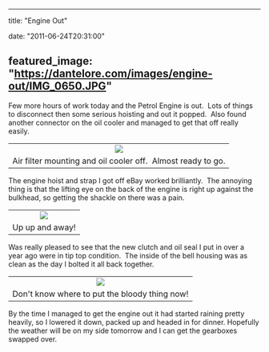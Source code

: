 
---
title: "Engine Out"

date: "2011-06-24T20:31:00"

featured_image: "https://dantelore.com/images/engine-out/IMG_0650.JPG"
---


Few more hours of work today and the Petrol Engine is out.  Lots of things to disconnect then some serious hoisting and out it popped.  Also found another connector on the oil cooler and managed to get that off really easily.
<table align="center" cellpadding="0" cellspacing="0" style="margin-left: auto; margin-right: auto; text-align: center;"><tbody><tr><td style="text-align: center;"><a href="http://3.bp.blogspot.com/-CLY7uXUrCpc/TgTut16vjDI/AAAAAAAACUA/bP5q-f1nySc/s1600/IMG_0650.JPG"><img src="https://dantelore.com/images/engine-out/IMG_0650.JPG"/></a></td></tr><tr><td style="text-align: center;">Air filter mounting and oil cooler off.  Almost ready to go.</td></tr></tbody></table>The engine hoist and strap I got off eBay worked brilliantly.  The  annoying thing is that the lifting eye on the back of the engine is  right up against the bulkhead, so getting the shackle on there was a  pain.

<table align="center" cellpadding="0" cellspacing="0" style="margin-left: auto; margin-right: auto; text-align: center;"><tbody><tr><td style="text-align: center;"><a href="http://1.bp.blogspot.com/-xwcYR4bmg_8/TgTuxkM_0xI/AAAAAAAACUI/QmI0LUHKkUQ/s1600/IMG_0660.JPG"><img src="https://dantelore.com/images/engine-out/IMG_0660.JPG"/></a></td></tr><tr><td style="text-align: center;">Up up and away!</td></tr></tbody></table>Was really pleased to see that the new clutch and oil seal I put in over a year ago were in tip top condition.  The inside of the bell housing was as clean as the day I bolted it all back together.   

<table align="center" cellpadding="0" cellspacing="0" style="margin-left: auto; margin-right: auto; text-align: center;"><tbody><tr><td style="text-align: center;"><a href="http://1.bp.blogspot.com/-sHE9gNHdmC0/TgTuv8S8p3I/AAAAAAAACUE/hbYIIx896QI/s1600/IMG_0658.JPG"><img src="https://dantelore.com/images/engine-out/IMG_0658.JPG"/></a></td></tr><tr><td style="text-align: center;">Don't know where to put the bloody thing now!</td></tr></tbody></table>By the time I managed to get the engine out it had started raining  pretty heavily, so I lowered it down, packed up and headed in for  dinner. Hopefully the weather will be on my side tomorrow and I can get the gearboxes swapped over.